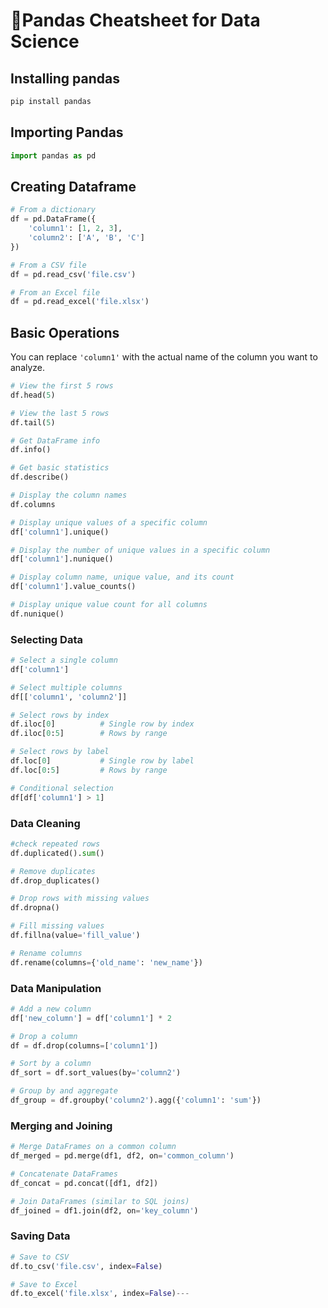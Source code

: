 # 🐼Pandas Cheatsheet for Data Science

## Installing pandas

```python
pip install pandas
```

## Importing Pandas

```python
import pandas as pd
```

## Creating Dataframe

```python
# From a dictionary
df = pd.DataFrame({
    'column1': [1, 2, 3],
    'column2': ['A', 'B', 'C']
})

# From a CSV file
df = pd.read_csv('file.csv')

# From an Excel file
df = pd.read_excel('file.xlsx')
```

## Basic Operations

You can replace `'column1'` with the actual name of the column you want to analyze.

```python
# View the first 5 rows
df.head(5)
```

```python
# View the last 5 rows
df.tail(5)
```

```python
# Get DataFrame info
df.info()
```

```python
# Get basic statistics
df.describe()
```

```python
# Display the column names
df.columns
```

```python
# Display unique values of a specific column
df['column1'].unique()
```

```python
# Display the number of unique values in a specific column
df['column1'].nunique()
```

```python
# Display column name, unique value, and its count
df['column1'].value_counts()
```

```python
# Display unique value count for all columns
df.nunique()
```

### Selecting Data

```python
# Select a single column
df['column1']
```

```python
# Select multiple columns
df[['column1', 'column2']]
```

```python
# Select rows by index
df.iloc[0]          # Single row by index
df.iloc[0:5]        # Rows by range
```

```python
# Select rows by label
df.loc[0]           # Single row by label
df.loc[0:5]         # Rows by range
```

```python
# Conditional selection
df[df['column1'] > 1]
```

### Data Cleaning

```python
#check repeated rows
df.duplicated().sum()
```

```python
# Remove duplicates
df.drop_duplicates()
```

```python
# Drop rows with missing values
df.dropna()
```

```python
# Fill missing values
df.fillna(value='fill_value')
```

```python
# Rename columns
df.rename(columns={'old_name': 'new_name'})
```

### Data Manipulation

```python
# Add a new column
df['new_column'] = df['column1'] * 2
```

```python
# Drop a column
df = df.drop(columns=['column1'])
```

```python
# Sort by a column
df_sort = df.sort_values(by='column2')
```

```python
# Group by and aggregate
df_group = df.groupby('column2').agg({'column1': 'sum'})
```

### Merging and Joining

```python
# Merge DataFrames on a common column
df_merged = pd.merge(df1, df2, on='common_column')
```

```python
# Concatenate DataFrames
df_concat = pd.concat([df1, df2])
```

```python
# Join DataFrames (similar to SQL joins)
df_joined = df1.join(df2, on='key_column')
```

### Saving Data

```python
# Save to CSV
df.to_csv('file.csv', index=False)
```

```python
# Save to Excel
df.to_excel('file.xlsx', index=False)---
```
